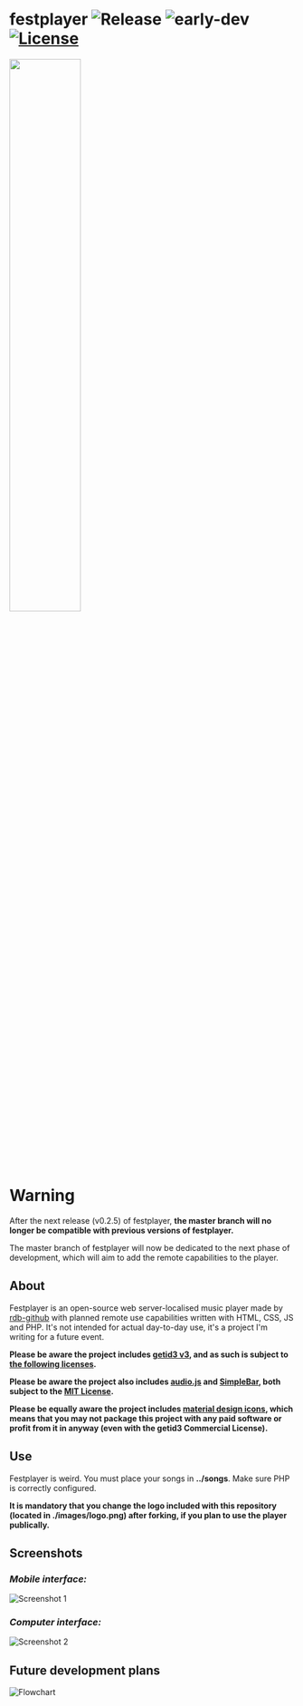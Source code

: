 # festplayer ![Release](https://img.shields.io/badge/release-v0.2-blue.svg) ![early-dev](https://img.shields.io/badge/in%20very%20early%20development-red.svg) [![License](https://img.shields.io/badge/license-multiple-yellow.svg)](https://github.com/JamesHeinrich/getID3/blob/master/license.txt)
<img src="https://i.imgur.com/qkT4P1s.png" width="50%" height="50%">

# Warning
After the next release (v0.2.5) of festplayer, **the master branch will no longer be compatible with previous versions of festplayer.** 

The master branch of festplayer will now be dedicated to the next phase of development, which will aim to add the remote capabilities to the player.

## About
Festplayer is an open-source web server-localised music player made by [rdb-github](https://github.com/rdb-github) with planned remote use capabilities written with HTML, CSS, JS and PHP. It's not intended for actual day-to-day use, it's a project I'm writing for a future event.

**Please be aware the project includes [getid3 v3](https://github.com/JamesHeinrich/getID3), and as such is subject to [the following licenses](https://github.com/JamesHeinrich/getID3/blob/master/license.txt).**

**Please be aware the project also includes [audio.js](https://github.com/kolber/audiojs) and [SimpleBar](https://github.com/Grsmto/simplebar), both subject to the [MIT License](https://opensource.org/licenses/MIT).**

**Please be equally aware the project includes [material design icons](https://material.io/icons), which means that you may not package this project with any paid software or profit from it in anyway (even with the getid3 Commercial License).**

## Use
Festplayer is weird. You must place your songs in **../songs**.
Make sure PHP is correctly configured.

**It is mandatory that you change the logo included with this repository (located in ./images/logo.png) after forking, if you plan to use the player publically.**

## Screenshots
### *Mobile interface:*
![Screenshot 1](https://i.imgur.com/H5AUl0v.png)
### *Computer interface:*
![Screenshot 2](https://i.imgur.com/4YH9CnD.png)

## Future development plans
![Flowchart](https://i.imgur.com/YU0o077.png)
